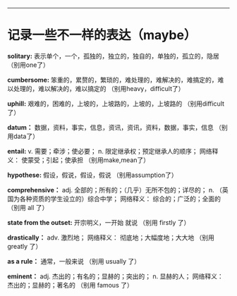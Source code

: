 ****
# 记录一些不一样的表达（maybe）

**solitary:**
表示单个，一个，孤独的，独立的，独自的，单独的，孤立的，隐居
（别用one了）

**cumbersome:**
笨重的，累赘的，繁琐的，难处理的，难解决的，难搞定的，难以处理的，难以解决的，难以搞定的
（别用heavy，difficult了）

**uphill:**
艰难的，困难的，上坡的，上坡路的，上坡的，上坡路的
（别用difficult了）

**datum：**
数据，资料，事实，信息，资讯，资讯，资料，数据，事实，信息
（别用data了）

**entail:**
v. 需要；牵涉；使必要； n. 限定继承权；预定继承人的顺序； 网络释义： 使蒙受；引起；使承担
（别用make,mean了）

**hypothese:**
假设，假说，假设，假说
（别用assumption了）

**comprehensive：**
adj. 全部的；所有的；（几乎）无所不包的；详尽的； n. （英国为各种资质的学生设立的）综合中学； 网络释义： 综合的；广泛的；全面的
（别用 all 了）

**state from the outset:**
开宗明义，一开始 就说
（别用 firstly 了）

**drastically：**
adv. 激烈地； 网络释义： 彻底地；大幅度地；大大地
（别用 greatly 了）

**as a rule：**
通常，一般来说
（别用 usually 了）

**eminent：**
adj. 杰出的；有名的；显赫的；突出的； n. 显赫的人； 网络释义： 杰出的；显赫的；著名的
（别用 famous 了）
